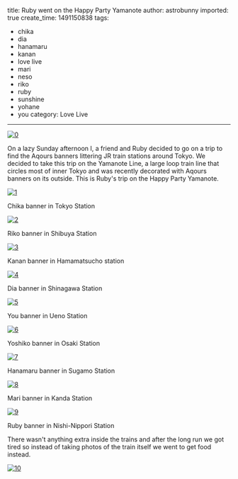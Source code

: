 title: Ruby went on the Happy Party Yamanote
author: astrobunny
imported: true
create_time: 1491150838
tags:
- chika
- dia
- hanamaru
- kanan
- love live
- mari
- neso
- riko
- ruby
- sunshine
- yohane
- you
category: Love Live
---
 [![0](wp-uploads/2017/04/hpt-e1491139932683-500x667.jpg)](/images/wp-uploads/2017/04/hpt-e1491139932683-500x667.jpg)
  
On a lazy Sunday afternoon I, a&nbsp;friend and Ruby decided to go on a trip to find the Aqours banners littering JR train stations around Tokyo. We decided to take this trip on the Yamanote Line, a large loop train line that circles most of inner Tokyo and was recently decorated with Aqours banners on its outside. This is Ruby's trip on the Happy Party Yamanote.  
  
<!--more-->  
  
 [![1](wp-uploads/2017/04/1-500x375.jpg)](/images/wp-uploads/2017/04/1.jpg)  
  
Chika banner in Tokyo Station  
  
 [![2](wp-uploads/2017/04/2-500x375.jpg)](/images/wp-uploads/2017/04/2.jpg)  
  
Riko banner in Shibuya Station  
  
 [![3](wp-uploads/2017/04/3-500x375.jpg)](/images/wp-uploads/2017/04/3.jpg)  
  
Kanan banner in Hamamatsucho station  
  
 [![4](wp-uploads/2017/04/4-500x375.jpg)](/images/wp-uploads/2017/04/4.jpg)  
  
Dia banner in Shinagawa Station  
  
 [![5](wp-uploads/2017/04/5-e1491139551410-500x375.jpg)](/images/wp-uploads/2017/04/5.jpg)  
  
You banner in Ueno Station  
  
 [![6](wp-uploads/2017/04/6-500x375.jpg)](/images/wp-uploads/2017/04/6.jpg)  
  
Yoshiko banner in Osaki Station  
  
 [![7](wp-uploads/2017/04/7-e1491139628372-500x375.jpg)](/images/wp-uploads/2017/04/7.jpg)  
  
Hanamaru banner in Sugamo Station  
  
 [![8](wp-uploads/2017/04/8-500x375.jpg)](/images/wp-uploads/2017/04/8.jpg)  
  
Mari banner in Kanda Station  
  
 [![9](wp-uploads/2017/04/9-500x375.jpg)](/images/wp-uploads/2017/04/9.jpg)  
  
Ruby banner in Nishi-Nippori Station  
  
There wasn't anything extra inside the trains and after the long run we got tired so instead of taking photos of the train itself we went to get food instead.  
  
 [![10](wp-uploads/2017/04/food-e1491140223994-500x667.jpg)](/images/wp-uploads/2017/04/food.jpg)
